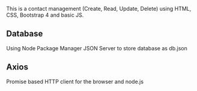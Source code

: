 This is a contact management (Create, Read, Update, Delete) using HTML, CSS, Bootstrap 4 and basic JS.

## Database
Using Node Package Manager JSON Server to store database as db.json

## Axios
Promise based HTTP client for the browser and node.js
